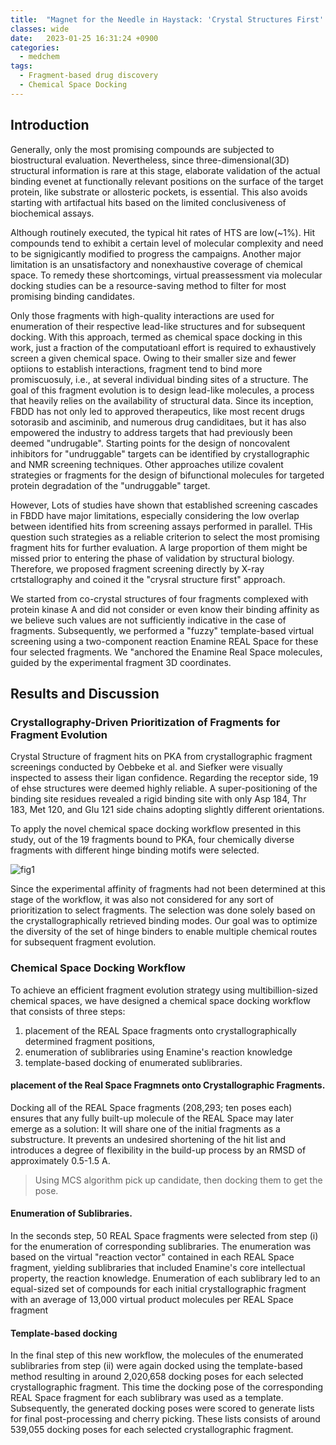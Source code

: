 ```yaml
---
title:  "Magnet for the Needle in Haystack: 'Crystal Structures First' Fragment Hits Unlock Active Chemical Matter Using Targeted Exploration of vast Chemical Spaces (2022)"
classes: wide
date:   2023-01-25 16:31:24 +0900
categories: 
  - medchem
tags:
  - Fragment-based drug discovery
  - Chemical Space Docking
---
```


## Introduction

Generally, only the most promising compounds are subjected to biostructural evaluation. Nevertheless, since three-dimensional(3D) structural information is rare at this stage, elaborate validation of the actual binding evenet at functionally relevant positions on the surface of the target protein, like substrate or allosteric pockets, is essential. This also avoids starting with artifactual hits based on the limited conclusiveness of biochemical assays. 

Although routinely executed, the typical hit rates of HTS are low(~1%). Hit compounds tend to exhibit a certain level of molecular complexity and need to be signigicantly modified to progress the campaigns. Another major limitation is an unsatisfactory and nonexhaustive coverage of chemical space. To remedy these shortcomings, virtual preassessment via molecular docking studies can be a resource-saving method to filter for most promising binding candidates. 

Only those fragments with high-quality interactions are used for enumeration of their respective lead-like structures and for subsequent docking. With this approach, termed as chemical space docking in this work, just a fraction of the computatioanl effort is required to exhaustively screen a given chemical space. Owing to their smaller size and fewer optiions to establish interactions, fragment tend to bind more promiscuosuly, i.e., at several individual binding sites of a structure. The goal of this fragment evolution is to design lead-like molecules, a process that heavily relies on the availability of structural data. Since its inception, FBDD has not only led to approved therapeutics, like most recent drugs sotorasib and asciminib, and numerous drug candiditaes, but it has also empowered the industry to address targets that had previously been deemed "undrugable". Starting points for the design of noncovalent inhibitors for "undruggable" targets can be identified by crystallographic and NMR screening techniques. Other approaches utilize covalent strategies or fragments for the design of bifunctional molecules for targeted protein degradation of the "undruggable" target. 

However, Lots of studies have shown that established screening cascades in FBDD have major limitations, especially considering the low overlap between identified hits from screening assays performed in parallel. THis question such strategies as a reliable criterion to select the most promising fragment hits for further evaluation. A large proportion of them might be missed prior to entering the phase of validation by structural biology. Therefore, we proposed fragment screening directly by X-ray crtstallography and coined it the "crysral structure first" approach. 

We started from co-crystal structures of four fragments complexed with protein kinase A and did not consider or even know their binding affinity as we believe such values are not sufficiently indicative in the case of fragments. Subsequently, we performed a "fuzzy" template-based virtual screening using a two-component reaction Enamine REAL Space for these four selected fragments. We "anchored the Enamine Real Space molecules, guided by the experimental fragment 3D coordinates. 

## Results and Discussion

### Crystallography-Driven Prioritization of Fragments for Fragment Evolution

Crystal Structure of fragment hits on PKA from crystallographic fragment screenings conducted by Oebbeke et al. and Siefker were visually inspected to assess their ligan confidence. Regarding the receptor side, 19 of ehse structures were deemed highly reliable. A super-positioning of the binding site residues revealed a rigid binding site with only Asp 184, Thr 183, Met 120, and Glu 121 side chains adopting slightly different orientations.

To apply the novel chemical space docking workflow presented in this study, out of the 19 fragments bound to PKA, four chemically diverse fragments with different hinge binding motifs were selected. 

![fig1](https://jasonkim8652.github.io/assets/images/Magnet1.png)

Since the experimental affinity of fragments had not been determined at this stage of the workflow, it was also not considered for any sort of prioritization to select fragments. The selection was done solely based on the crystallographically retrieved binding modes. Our goal was to optimize the diversity of the set of hinge binders to enable multiple chemical routes for subsequent fragment evolution. 

### Chemical Space Docking Workflow

To achieve an efficient fragment evolution strategy using multibillion-sized chemical spaces, we have designed a chemical space docking workflow that consists of three steps:

1. placement of the REAL Space fragments onto crystallographically determined fragment positions,
2. enumeration of sublibraries using Enamine's reaction knowledge
3. template-based docking of enumerated sublibraries.

#### placement of the Real Space Fragmnets onto Crystallographic Fragments.
Docking all of the REAL Space fragments (208,293; ten poses each) ensures that any fully built-up molecule of the REAL Space may later emerge as a solution: It will share one of the initial fragments as a substructure. It prevents an undesired shortening of the hit list and introduces a degree of flexibility in the build-up process by an RMSD of approximately 0.5-1.5 A.

> Using MCS algorithm pick up candidate, then docking them to get the pose. 

#### Enumeration of Sublibraries.

In the seconds step, 50 REAL Space fragments were selected from step (i) for the enumeration of corresponding sublibraries. The enumeration was based on the virtual "reaction vector" contained in each REAL Space fragment, yielding sublibraries that included Enamine's core intellectual property, the reaction knowledge. Enumeration of each sublibrary led to an equal-sized set of compounds for each initial crystallographic fragment with an average of 13,000 virtual product molecules per REAL Space fragment

#### Template-based docking

In the final step of this new workflow, the molecules of the enumerated sublibraries from step (ii) were again docked using the template-based method resulting in around 2,020,658 docking poses for each selected crystallographic fragment. This time the docking pose of the corresponding REAL Space fragment for each sublibrary was used as a template. Subsequently, the generated docking poses were scored to generate lists for final post-processing and cherry picking. These lists consists of around 539,055 docking poses for each selected crystallographic fragment. 
